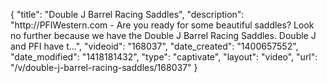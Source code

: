 {
    "title": "Double J Barrel Racing Saddles",
    "description": "http:\/\/PFIWestern.com - Are you ready for some beautiful saddles? Look no further because we have the Double J Barrel Racing Saddles. Double J and PFI have t...",
    "videoid": "168037",
    "date_created": "1400657552",
    "date_modified": "1418181432",
    "type": "captivate",
    "layout": "video",
    "url": "\/v\/double-j-barrel-racing-saddles\/168037"
}